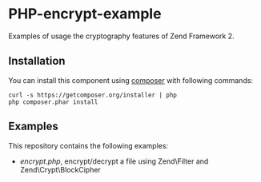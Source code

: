 PHP-encrypt-example
===================

Examples of usage the cryptography features of Zend Framework 2.


Installation
------------

You can install this component using [composer](http://getcomposer.org/) with following commands:

```ssh
curl -s https://getcomposer.org/installer | php
php composer.phar install
```

Examples
--------

This repository contains the following examples:

- *encrypt.php*, encrypt/decrypt a file using Zend\Filter and Zend\Crypt\BlockCipher
 
